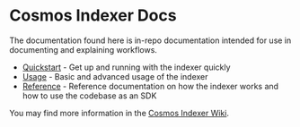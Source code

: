 # Cosmos Indexer Docs

The documentation found here is in-repo documentation intended for use in documenting and explaining workflows.

* [Quickstart](./quickstart.md) - Get up and running with the indexer quickly
* [Usage](./usage/README.md) - Basic and advanced usage of the indexer
* [Reference](./reference/README.md) - Reference documentation on how the indexer works and how to use the codebase as an SDK

You may find more information in the [Cosmos Indexer Wiki](https://github.com/DefiantLabs/cosmos-indexer/wiki).
